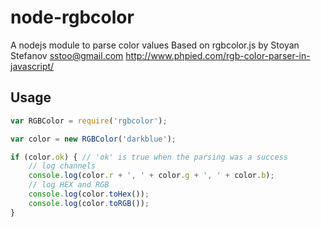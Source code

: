 # node-rgbcolor

A nodejs module to parse color values
Based on rgbcolor.js by Stoyan Stefanov <sstoo@gmail.com>
http://www.phpied.com/rgb-color-parser-in-javascript/

## Usage
```` js
var RGBColor = require('rgbcolor');

var color = new RGBColor('darkblue');

if (color.ok) { // 'ok' is true when the parsing was a success
    // log channels
    console.log(color.r + ', ' + color.g + ', ' + color.b);
    // log HEX and RGB
    console.log(color.toHex());
    console.log(color.toRGB());
}
````
